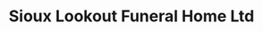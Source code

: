 ---
title: "Sioux Lookout Funeral Home Ltd"
url: /sioux-lookout/sioux-lookout-funeral-home-ltd/
shop: funeral directors
---